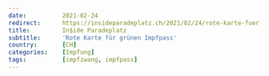 ```yaml
---
date:          2021-02-24
redirect:      https://insideparadeplatz.ch/2021/02/24/rote-karte-fuer-gruenen-impfpass/
title:         In$ide Paradeplatz
subtitle:      'Rote Karte für grünen Impfpass'
country:       [CH]
categories:    [Impfung]
tags:          [impfzwang, impfpass]
---
```

